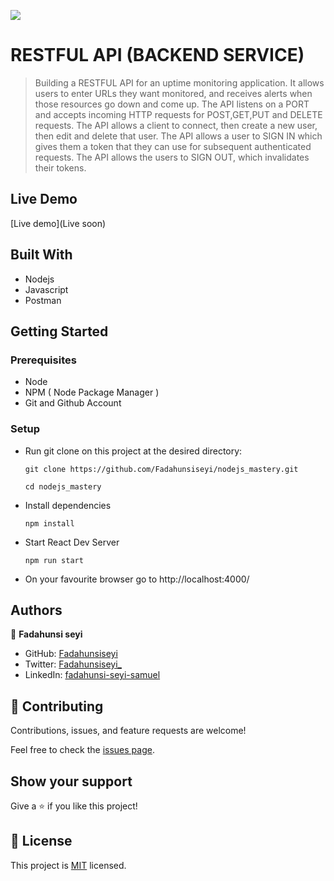 ![](https://img.shields.io/badge/Microverse-blueviolet)

# RESTFUL API (BACKEND SERVICE)

> Building a RESTFUL API for an uptime monitoring application. It allows users to enter URLs they want monitored, and receives alerts when those resources go down and come up.
> The API listens on a PORT and accepts incoming HTTP requests for POST,GET,PUT and DELETE requests.
> The API allows a client to connect, then create a new user, then edit and delete that user. The API allows a user to SIGN  IN which gives them a token that they can use for subsequent authenticated requests. The API allows the users to SIGN OUT,
 which invalidates their tokens.

## Live Demo

[Live demo](Live soon)
## Built With

- Nodejs
- Javascript
- Postman

## Getting Started

### Prerequisites

- Node
- NPM ( Node Package Manager )
- Git and Github Account

### Setup

- Run git clone on this project at the desired directory:
  ```
  git clone https://github.com/Fadahunsiseyi/nodejs_mastery.git
  ```
  ```
  cd nodejs_mastery
  ```
- Install dependencies

  ```
  npm install
  ```

- Start React Dev Server
  ```
  npm run start
  ```
- On your favourite browser go to http://localhost:4000/
## Authors

👤 **Fadahunsi seyi**

- GitHub: [Fadahunsiseyi](https://github.com/Fadahunsiseyi)
- Twitter: [Fadahunsiseyi_](https://twitter.com/@Fadahunsiseyi_)
- LinkedIn: [fadahunsi-seyi-samuel](https://www.linkedin.com/in/fadahunsi-seyi-samuel-49191a209/)


## 🤝 Contributing

Contributions, issues, and feature requests are welcome!

Feel free to check the [issues page](https://github.com/Fadahunsiseyi/nodejs_mastery/issues).

## Show your support

Give a ⭐️ if you like this project!

## 📝 License

This project is [MIT](https://github.com/Fadahunsiseyi/nodejs_mastery/blob/develop/LICENSE) licensed.

